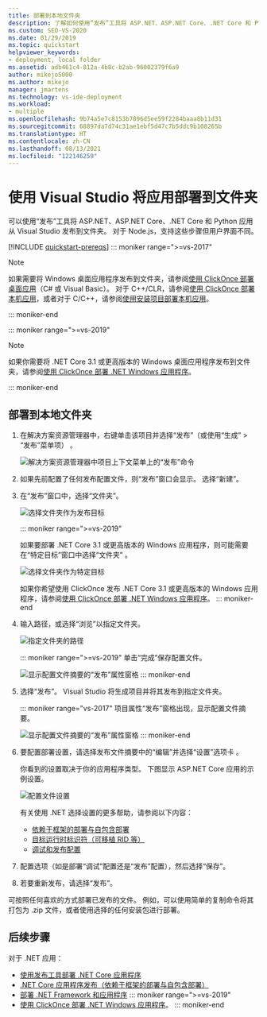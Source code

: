 ```yaml
---
title: 部署到本地文件夹
description: 了解如何使用“发布”工具将 ASP.NET、ASP.NET Core、.NET Core 和 Python 应用从 Visual Studio 发布到文件夹。
ms.custom: SEO-VS-2020
ms.date: 01/29/2019
ms.topic: quickstart
helpviewer_keywords:
- deployment, local folder
ms.assetid: adb461c4-812a-4b8c-b2ab-96002379f6a9
author: mikejo5000
ms.author: mikejo
manager: jmartens
ms.technology: vs-ide-deployment
ms.workload:
- multiple
ms.openlocfilehash: 9b74a5e7c8153b7896d5ee59f2284baaa8b11d31
ms.sourcegitcommit: 68897da7d74c31ae1ebf5d47c7b5ddc9b108265b
ms.translationtype: HT
ms.contentlocale: zh-CN
ms.lasthandoff: 08/13/2021
ms.locfileid: "122146259"
---
```

# <a name="deploy-an-app-to-a-folder-using-visual-studio"></a>使用 Visual Studio 将应用部署到文件夹

可以使用“发布”工具将 ASP.NET、ASP.NET Core、.NET Core 和 Python 应用从 Visual Studio 发布到文件夹。 对于 Node.js，支持这些步骤但用户界面不同。

[!INCLUDE [quickstart-prereqs](includes/quickstart-prereqs.md)]
::: moniker range=">=vs-2017"
> [!NOTE]
> 如果需要将 Windows 桌面应用程序发布到文件夹，请参阅[使用 ClickOnce 部署桌面应用](how-to-publish-a-clickonce-application-using-the-publish-wizard.md)（C# 或 Visual Basic）。 对于 C++/CLR，请参阅[使用 ClickOnce 部署本机应用](/cpp/windows/clickonce-deployment-for-visual-cpp-applications)，或者对于 C/C++，请参阅[使用安装项目部署本机应用](/cpp/windows/walkthrough-deploying-a-visual-cpp-application-by-using-a-setup-project)。

::: moniker-end

::: moniker range=">=vs-2019"
> [!NOTE]
> 如果你需要将 .NET Core 3.1 或更高版本的 Windows 桌面应用程序发布到文件夹，请参阅[使用 ClickOnce 部署 .NET Windows 应用程序](quickstart-deploy-using-clickonce-folder.md)。

::: moniker-end

## <a name="deploy-to-a-local-folder"></a>部署到本地文件夹

1. 在解决方案资源管理器中，右键单击该项目并选择“发布”（或使用“生成” > “发布”菜单项）  。

    ![解决方案资源管理器中项目上下文菜单上的“发布”命令](../deployment/media/quickstart-publish.png "选择发布")

1. 如果先前配置了任何发布配置文件，则“发布”窗口会显示。 选择“新建”。

1. 在“发布”窗口中，选择“文件夹”。

   ![选择文件夹作为发布目标](../deployment/media/quickstart-publish-folder-new.png "选择文件夹")

   ::: moniker range=">=vs-2019"

   如果要部署 .NET Core 3.1 或更高版本的 Windows 应用程序，则可能需要在“特定目标”窗口中选择“文件夹” 。

   ![选择文件夹作为特定目标](../deployment/media/quickstart-publish-folder-targets.png "选择特定目标")

   如果你希望使用 ClickOnce 发布 .NET Core 3.1 或更高版本的 Windows 应用程序，请参阅[使用 ClickOnce 部署 .NET Windows 应用程序](quickstart-deploy-using-clickonce-folder.md)。
   ::: moniker-end

1. 输入路径，或选择“浏览”以指定文件夹。

   ![指定文件夹的路径](../deployment/media/quickstart-publish-folder-path.png "选择文件夹")

   ::: moniker range=">=vs-2019"
   单击“完成”保存配置文件。

   ![显示配置文件摘要的“发布”属性窗格](../deployment/media/quickstart-publish-folder-summary.png)
   ::: moniker-end

1. 选择“发布”。 Visual Studio 将生成项目并将其发布到指定文件夹。

   ::: moniker range="vs-2017"
   项目属性“发布”窗格出现，显示配置文件摘要。

   ![显示配置文件摘要的“发布”属性窗格](../deployment/media/quickstart-publish-folder-summary.png)
   ::: moniker-end

1. 要配置部署设置，请选择发布文件摘要中的“编辑”并选择“设置”选项卡 。

   你看到的设置取决于你的应用程序类型。 下图显示 ASP.NET Core 应用的示例设置。

    ![配置文件设置](../deployment/media/quickstart-profile-settings.png "配置文件设置")

    有关使用 .NET 选择设置的更多帮助，请参阅以下内容：

    - [依赖于框架的部署与自包含部署](/dotnet/core/deploying/)
    - [目标运行时标识符（可移植 RID 等）](/dotnet/core/rid-catalog)
    - [调试和发布配置](../ide/understanding-build-configurations.md)

1. 配置选项（如是部署“调试”配置还是“发布”配置），然后选择“保存”。

1. 若要重新发布，请选择“发布”。

可按照任何喜欢的方式部署已发布的文件。 例如，可以使用简单的复制命令将其打包为 .zip 文件，或者使用选择的任何安装包进行部署。

## <a name="next-steps"></a>后续步骤

对于 .NET 应用：

- [使用发布工具部署 .NET Core 应用程序](/dotnet/core/deploying/deploy-with-vs)
- [.NET Core 应用程序发布（依赖于框架的部署与自包含部署）](/dotnet/core/deploying/)
- [部署 .NET Framework 和应用程序](/dotnet/framework/deployment/)
::: moniker range=">=vs-2019"
- [使用 ClickOnce 部署 .NET Windows 应用程序](quickstart-deploy-using-clickonce-folder.md)。
 ::: moniker-end
